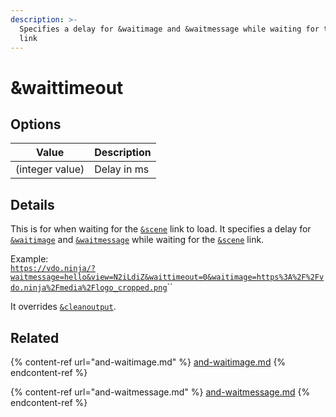 ```yaml
---
description: >-
  Specifies a delay for &waitimage and &waitmessage while waiting for the &scene
  link
---
```


# \&waittimeout

## Options

| Value           | Description |
| --------------- | ----------- |
| (integer value) | Delay in ms |

## Details

This is for when waiting for the [`&scene`](../view-parameters/scene.md) link to load. It specifies a delay for [`&waitimage`](and-waitimage.md) and [`&waitmessage`](and-waitmessage.md) while waiting for the [`&scene`](../view-parameters/scene.md) link.

Example:\
[`https://vdo.ninja/?waitmessage=hello&view=N2iLdiZ&waittimeout=0&waitimage=https%3A%2F%2Fvdo.ninja%2Fmedia%2Flogo_cropped.png`](https://vdo.ninja/?waitmessage=hello\&view=N2iLdiZ\&waittimeout=0\&waitimage=https%3A%2F%2Fvdo.ninja%2Fmedia%2Flogo\_cropped.png)``

It overrides [`&cleanoutput`](../design-parameters/cleanoutput.md).

## Related

{% content-ref url="and-waitimage.md" %}
[and-waitimage.md](and-waitimage.md)
{% endcontent-ref %}

{% content-ref url="and-waitmessage.md" %}
[and-waitmessage.md](and-waitmessage.md)
{% endcontent-ref %}
